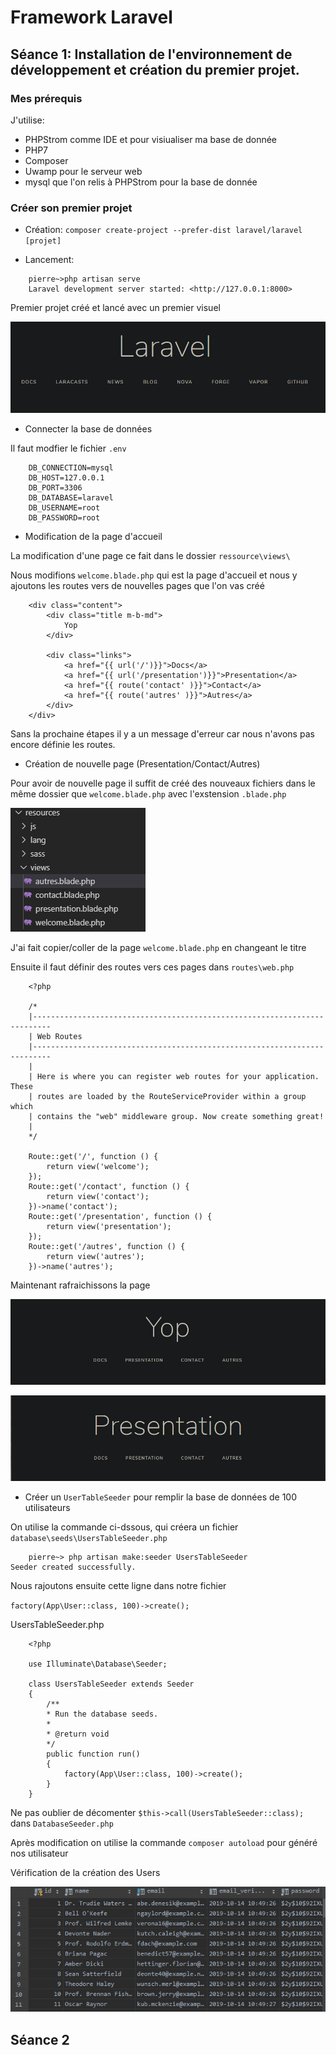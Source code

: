 # Framework Laravel

## Séance 1: Installation de l'environnement de développement et création du premier projet.

### Mes prérequis

J'utilise: 
* PHPStrom comme IDE et pour visiualiser ma base de donnée
* PHP7
* Composer
* Uwamp pour le serveur web
* mysql que l'on relis à PHPStrom pour la base de donnée

### Créer son premier projet

* Création: 
`composer create-project --prefer-dist laravel/laravel [projet]`

* Lancement:
```
    pierre~>php artisan serve
    Laravel development server started: <http://127.0.0.1:8000>
```

Premier projet créé et lancé avec un premier visuel

![Visuel](images/visuel1.PNG)

* Connecter la base de données

Il faut modfier le fichier `.env`
```
    DB_CONNECTION=mysql
    DB_HOST=127.0.0.1
    DB_PORT=3306
    DB_DATABASE=laravel
    DB_USERNAME=root
    DB_PASSWORD=root
```

* Modification de la page d'accueil

La modification d'une page ce fait dans le dossier `ressource\views\`

Nous modifions `welcome.blade.php` qui est la page d'accueil et nous y ajoutons les routes vers de nouvelles pages que l'on vas créé

```
    <div class="content">
        <div class="title m-b-md">
            Yop
        </div>

        <div class="links">
            <a href="{{ url('/')}}">Docs</a>
            <a href="{{ url('/presentation')}}">Presentation</a>
            <a href="{{ route('contact' )}}">Contact</a>
            <a href="{{ route('autres' )}}">Autres</a>
        </div>
    </div>
```
Sans la prochaine étapes il y a un message d'erreur car nous n'avons pas encore définie les routes.

* Création de nouvelle page (Presentation/Contact/Autres)


Pour avoir de nouvelle page il suffit de créé des nouveaux fichiers dans le même dossier que `welcome.blade.php` avec l'exstension `.blade.php`

![New page](images/new-page1.PNG)

J'ai fait copier/coller de la page `welcome.blade.php` en changeant le titre

Ensuite il faut définir des routes vers ces pages dans `routes\web.php`

```
    <?php

    /*
    |--------------------------------------------------------------------------
    | Web Routes
    |--------------------------------------------------------------------------
    |
    | Here is where you can register web routes for your application. These
    | routes are loaded by the RouteServiceProvider within a group which
    | contains the "web" middleware group. Now create something great!
    |
    */

    Route::get('/', function () {
        return view('welcome');
    });
    Route::get('/contact', function () {
        return view('contact');
    })->name('contact');
    Route::get('/presentation', function () {
        return view('presentation');
    });
    Route::get('/autres', function () {
        return view('autres');
    })->name('autres');

```

Maintenant rafraichissons la page

![visuel2](images/visuel2.PNG)

![visuel3](images/visuel3.PNG)

* Créer un `UserTableSeeder` pour remplir la base de données de 100 utilisateurs

On utilise la commande ci-dssous, qui créera un fichier `database\seeds\UsersTableSeeder.php`

```
    pierre~> php artisan make:seeder UsersTableSeeder      
Seeder created successfully.
```

Nous rajoutons ensuite cette ligne dans notre fichier

`factory(App\User::class, 100)->create();`


UsersTableSeeder.php

```
    <?php

    use Illuminate\Database\Seeder;

    class UsersTableSeeder extends Seeder
    {
        /**
        * Run the database seeds.
        *
        * @return void
        */
        public function run()
        {
            factory(App\User::class, 100)->create();
        }
    }
```
Ne pas oublier de décomenter `$this->call(UsersTableSeeder::class);` dans `DatabaseSeeder.php`

Après modification on utilise la commande `composer autoload` pour généré nos utilisateur 

Vérification de la création des Users

![verif1](images/verif1.PNG)

## Séance 2
